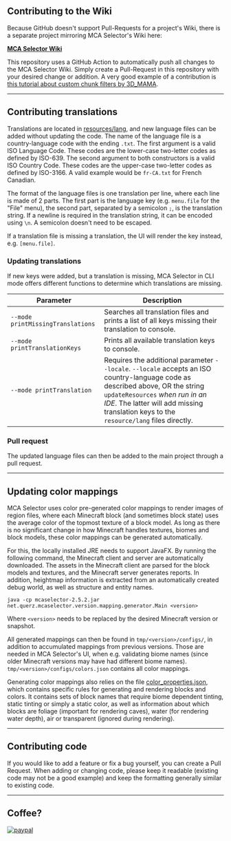 ## Contributing to the Wiki

Because GitHub doesn't support Pull-Requests for a project's Wiki, there is a separate project mirroring MCA Selector's
Wiki here:

**[MCA Selector Wiki](https://github.com/Querz/mcaselector-wiki)**

This repository uses a GitHub Action to automatically push all changes to the MCA Selector Wiki. Simply create a
Pull-Request in this repository with your desired change or addition. A very good example of a contribution is
[this tutorial about custom chunk filters by 3D_MAMA](Custom-Filter-Tutorial).

---

## Contributing translations

Translations are located in [resources/lang](https://github.com/Querz/mcaselector/tree/master/src/main/resources/lang),
and new language files can be added without updating the code. The name of the language file is a country-language code
with the ending `.txt`. The first argument is a valid ISO Language Code. These codes are the lower-case two-letter codes
as defined by ISO-639. The second argument to both constructors is a valid ISO Country Code. These codes are the
upper-case two-letter codes as defined by ISO-3166. A valid example would be `fr-CA.txt` for French Canadian.

The format of the language files is one translation per line, where each line is made of 2 parts. The first part is the
language key (e.g. `menu.file` for the "File" menu), the second part, separated by a semicolon `;`, is the translation
string. If a newline is required in the translation string, it can be encoded using `\n`. A semicolon doesn't need to be
escaped.

If a translation file is missing a translation, the UI will render the key instead, e.g. `[menu.file]`.

### Updating translations

If new keys were added, but a translation is missing, MCA Selector in CLI mode offers different functions to determine
which translations are missing.

| Parameter                         | Description                                                                                                                                                                                                                                                 |
|-----------------------------------|-------------------------------------------------------------------------------------------------------------------------------------------------------------------------------------------------------------------------------------------------------------|
| `--mode printMissingTranslations` | Searches all translation files and prints a list of all keys missing their translation to console.                                                                                                                                                          |
| `--mode printTranslationKeys`     | Prints all available translation keys to console.                                                                                                                                                                                                           |
| `--mode printTranslation`         | Requires the additional parameter `--locale`. `--locale` accepts an ISO country-language code as described above, OR the string `updateResources` *when run in an IDE*. The latter will add missing translation keys to the `resource/lang` files directly. |

### Pull request

The updated language files can then be added to the main project through a pull request.

---

## Updating color mappings

MCA Selector uses color pre-generated color mappings to render images of region files, where each Minecraft block (and
sometimes block state) uses the average color of the topmost texture of a block model. As long as there is no significant
change in how Minecraft handles textures, biomes and block models, these color mappings can be generated automatically.

For this, the locally installed JRE needs to support JavaFX. By running the following command, the Minecraft client and
server are automatically downloaded. The assets in the Minecraft client are parsed for the block models and textures, and
the Minecraft server generates reports. In addition, heightmap information is extracted from an automatically created
debug world, as well as structure and entity names.

```java -cp mcaselector-2.5.2.jar net.querz.mcaselector.version.mapping.generator.Main <version>```

Where `<version>` needs to be replaced by the desired Minecraft version or snapshot.

All generated mappings can then be found in `tmp/<version>/configs/`, in addition to accumulated mappings from previous
versions. Those are needed in MCA Selector's UI, when e.g. validating biome names (since older Minecraft versions may
have had different biome names). `tmp/<version>/configs/colors.json`
contains all color mappings.

Generating color mappings also relies on the file [color_properties.json](https://github.com/Querz/mcaselector/blob/master/src/main/resources/mapping/color_properties.json),
which contains specific rules for generating and rendering blocks and colors. It contains sets of block names that require
biome dependent tinting, static tinting or simply a static color, as well as information about which blocks are foliage
(important for rendering caves), water (for rendering water depth), air or transparent (ignored during rendering).

---

## Contributing code

If you would like to add a feature or fix a bug yourself, you can create a Pull Request. When adding or changing code,
please keep it readable (existing code may not be a good example) and keep the formatting generally similar to existing code.

---

## Coffee?

[![paypal](https://img.shields.io/badge/donate-PayPal-green.svg)](https://www.paypal.com/cgi-bin/webscr?cmd=_s-xclick&hosted_button_id=3PV2GDWZL8HCA)